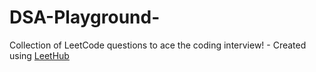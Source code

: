 # DSA-Playground-
Collection of LeetCode questions to ace the coding interview! - Created using [LeetHub](https://github.com/QasimWani/LeetHub)
